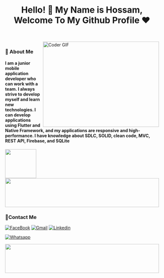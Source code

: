 <h1 align="center">Hello! 👋 <!-- <img src="https://raw.githubusercontent.com/MartinHeinz/MartinHeinz/master/wave.gif" width="25px"> --> My Name is Hossam, Welcome To My Github Profile ♥</h1>
<!-- # Hello! <img src="https://raw.githubusercontent.com/MartinHeinz/MartinHeinz/master/wave.gif" width="30px"> My Name is Hossam, Welcome To My Github Profile ♥  -->
<!-- <img src="https://github.com/Govindv7555/Govindv7555/blob/main/49e76e0596857673c5c80c85b84394c1.gif" width=1000px height=95px> -->

<br/>
<br/>

<img align="right" src="https://media.giphy.com/media/SWoSkN6DxTszqIKEqv/giphy.gif" alt="Coder GIF" width="380" height="280">

<h3>🚀 About Me</h3> 
<h4> I am a junior mobile application developer who can work with a team. I always strive to develop myself and
learn new technologies. I can develop applications using Flutter and Native Framework, and my applications
are responsive and high-performance. I have knowledge about SDLC, SOLID, clean code, MVC, REST API,
Firebase, and SQLite </h4>


	

<img align="center" src="https://github.com/Govindv7555/Govindv7555/blob/main/49e76e0596857673c5c80c85b84394c1.gif" width= 45% height=95px>



<img src="https://github.com/Govindv7555/Govindv7555/blob/main/49e76e0596857673c5c80c85b84394c1.gif" width=100% height=95px>

 ### 🔗Contact Me
[![FaceBook](https://img.shields.io/badge/Facebook-1877F2?style=for-the-badge&logo=facebook&logoColor=white)](https://www.facebook.com/profile.php?id=100068842395368)
[![Gmail](https://img.shields.io/badge/Gmail-D14836?style=for-the-badge&logo=gmail&logoColor=white&link=mailto:hossamezzat199@gmail.com)](mailto:hossamezzat199@gmail.com)
[![Linkedin](https://img.shields.io/badge/LinkedIn-0077B5?style=for-the-badge&logo=linkedin&logoColor=white
)](https://www.linkedin.com/in/hossam-ezzat-77245b204/?fbclid=IwAR2GQHOg_V5M1g1n4E85stLhI1Y_ihhGWhOKgzbt0P9p8Zlnfl284Ku4_Kc)

[![Whatsapp](https://img.shields.io/badge/-Whatsapp-075e54?style=for-the-badge&logo=Whatsapp&logoColor=white)](https://api.whatsapp.com/send?phone=01064224826)






 <img src="https://github.com/Govindv7555/Govindv7555/blob/main/49e76e0596857673c5c80c85b84394c1.gif" width=100% height=95px>

<!-- ### Stats



---

<br/>
-->

```
